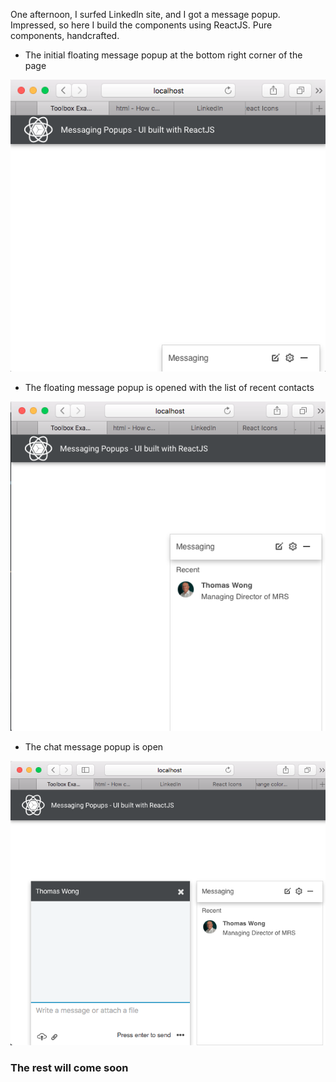 One afternoon, I surfed Linkedln site, and I got a message popup. Impressed, so here I build the components using ReactJS. Pure components, handcrafted.

- The initial floating message popup at the bottom right corner of the page

![Floating popup](screenshots/1.png "Floating popup at the bottom")

- The floating message popup is opened with the list of recent contacts

![Message Popup maximized](screenshots/2.png "Message Popup Open")

- The chat message popup is open

![Message popup maximized](screenshots/3.png "Message Popup Open")

### The rest will come soon
